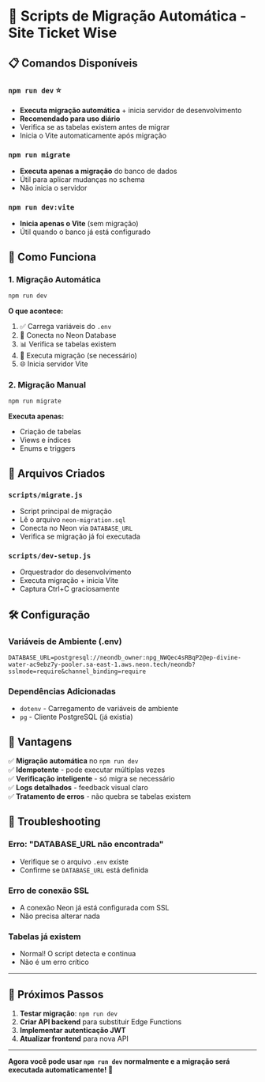 # 🚀 Scripts de Migração Automática - Site Ticket Wise

## 📋 **Comandos Disponíveis**

### **`npm run dev`** ⭐
- **Executa migração automática** + inicia servidor de desenvolvimento
- **Recomendado para uso diário**
- Verifica se as tabelas existem antes de migrar
- Inicia o Vite automaticamente após migração

### **`npm run migrate`**
- **Executa apenas a migração** do banco de dados
- Útil para aplicar mudanças no schema
- Não inicia o servidor

### **`npm run dev:vite`**
- **Inicia apenas o Vite** (sem migração)
- Útil quando o banco já está configurado

## 🔧 **Como Funciona**

### **1. Migração Automática**
```bash
npm run dev
```

**O que acontece:**
1. ✅ Carrega variáveis do `.env`
2. 🔗 Conecta no Neon Database
3. 📊 Verifica se tabelas existem
4. 🚀 Executa migração (se necessário)
5. 🌐 Inicia servidor Vite

### **2. Migração Manual**
```bash
npm run migrate
```

**Executa apenas:**
- Criação de tabelas
- Views e índices
- Enums e triggers

## 📁 **Arquivos Criados**

### **`scripts/migrate.js`**
- Script principal de migração
- Lê o arquivo `neon-migration.sql`
- Conecta no Neon via `DATABASE_URL`
- Verifica se migração já foi executada

### **`scripts/dev-setup.js`**
- Orquestrador do desenvolvimento
- Executa migração + inicia Vite
- Captura Ctrl+C graciosamente

## 🛠️ **Configuração**

### **Variáveis de Ambiente (.env)**
```env
DATABASE_URL=postgresql://neondb_owner:npg_NWQec4sRBqP2@ep-divine-water-ac9ebz7y-pooler.sa-east-1.aws.neon.tech/neondb?sslmode=require&channel_binding=require
```

### **Dependências Adicionadas**
- `dotenv` - Carregamento de variáveis de ambiente
- `pg` - Cliente PostgreSQL (já existia)

## 🎯 **Vantagens**

✅ **Migração automática** no `npm run dev`  
✅ **Idempotente** - pode executar múltiplas vezes  
✅ **Verificação inteligente** - só migra se necessário  
✅ **Logs detalhados** - feedback visual claro  
✅ **Tratamento de erros** - não quebra se tabelas existem  

## 🚨 **Troubleshooting**

### **Erro: "DATABASE_URL não encontrada"**
- Verifique se o arquivo `.env` existe
- Confirme se `DATABASE_URL` está definida

### **Erro de conexão SSL**
- A conexão Neon já está configurada com SSL
- Não precisa alterar nada

### **Tabelas já existem**
- Normal! O script detecta e continua
- Não é um erro crítico

---

## 🎉 **Próximos Passos**

1. **Testar migração**: `npm run dev`
2. **Criar API backend** para substituir Edge Functions
3. **Implementar autenticação JWT**
4. **Atualizar frontend** para nova API

---

**Agora você pode usar `npm run dev` normalmente e a migração será executada automaticamente! 🚀**